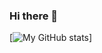### Hi there 👋

[![My GitHub stats](https://github-readme-stats.vercel.app/api?username=muhammedelsepa3y&hide=stars&count_private=true&show_icons=true)]
